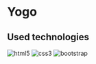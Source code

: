 


# Yogo

## Used technologies

![html5](https://user-images.githubusercontent.com/107813778/199672503-a4b01c2d-bb3c-4978-9bd1-0b8c5839851b.png)
![css3](https://user-images.githubusercontent.com/107813778/199672512-b9d5fbce-1f40-439c-9ff0-95534c1fb7d5.png)
![bootstrap](https://user-images.githubusercontent.com/107813778/199672520-4a49c305-57c3-4b95-882a-931e1b9fe439.png)


